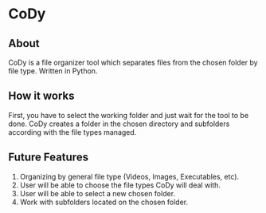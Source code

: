 # CoDy
## About
CoDy is a file organizer tool which separates files from the chosen folder by file type. Written in Python.

## How it works
First, you have to select the working folder and just wait for the tool to be done. CoDy creates a folder in the chosen directory and subfolders according with the file types managed.

## Future Features
1. Organizing by general file type (Videos, Images, Executables, etc).
2. User will be able to choose the file types CoDy will deal with.
3. User will be able to select a new chosen folder.
4. Work with subfolders located on the chosen folder.
